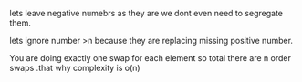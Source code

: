 ​lets leave negative numebrs as they are we dont even need to segregate them.

lets ignore number >n because they are replacing missing positive number.

You are doing exactly one swap for each element so total there are n order swaps .that why complexity is o(n)
